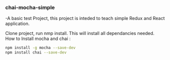 ### chai-mocha-simple
-A basic test Project, this project is inteded to 
teach simple Redux and React application.

Clone project, run nmp install.
This will install all dependancies needed.
How to Install mocha and chai :
```sh
npm install -g mocha --save-dev 
npm install chai --save-dev
```

